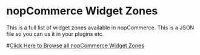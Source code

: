 # nopCommerce Widget Zones

This is a full list of widget zones available in nopCommerce.  This is a JSON file so you can us it in your plugins etc.

#<a href="http://cdc1979.github.io/nopCommerce-Widget-Zones/">Click Here to Browse all nopCommerce Widget Zones</a>
